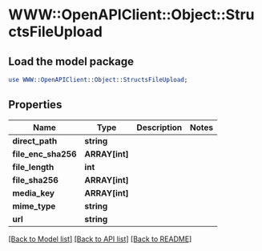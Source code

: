 # WWW::OpenAPIClient::Object::StructsFileUpload

## Load the model package
```perl
use WWW::OpenAPIClient::Object::StructsFileUpload;
```

## Properties
Name | Type | Description | Notes
------------ | ------------- | ------------- | -------------
**direct_path** | **string** |  | 
**file_enc_sha256** | **ARRAY[int]** |  | 
**file_length** | **int** |  | 
**file_sha256** | **ARRAY[int]** |  | 
**media_key** | **ARRAY[int]** |  | 
**mime_type** | **string** |  | 
**url** | **string** |  | 

[[Back to Model list]](../README.md#documentation-for-models) [[Back to API list]](../README.md#documentation-for-api-endpoints) [[Back to README]](../README.md)


